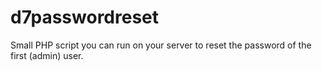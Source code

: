 d7passwordreset
===============

Small PHP script you can run on your server to reset the password of the first (admin) user.
